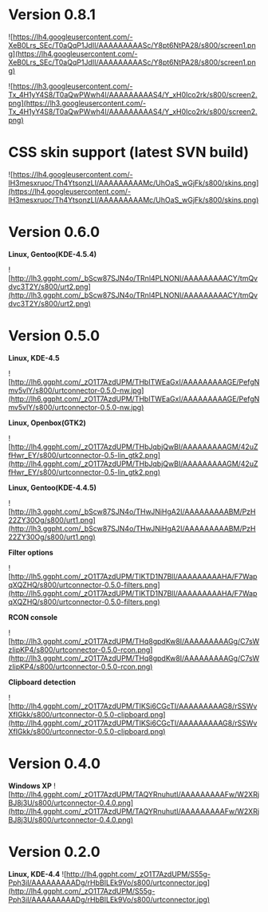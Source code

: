 # Version 0.8.1 #

![https://lh4.googleusercontent.com/-XeB0Lrs_SEc/T0aQqP1JdII/AAAAAAAAASc/Y8pt6NtPA28/s800/screen1.png](https://lh4.googleusercontent.com/-XeB0Lrs_SEc/T0aQqP1JdII/AAAAAAAAASc/Y8pt6NtPA28/s800/screen1.png)

![https://lh3.googleusercontent.com/-Tx_4H1yY4S8/T0aQwPWwh4I/AAAAAAAAAS4/Y_xH0Ico2rk/s800/screen2.png](https://lh3.googleusercontent.com/-Tx_4H1yY4S8/T0aQwPWwh4I/AAAAAAAAAS4/Y_xH0Ico2rk/s800/screen2.png)

# CSS skin support (latest SVN build) #

![https://lh4.googleusercontent.com/-lH3mesxruoc/Th4YtsonzLI/AAAAAAAAAMc/UhOaS_wGjFk/s800/skins.png](https://lh4.googleusercontent.com/-lH3mesxruoc/Th4YtsonzLI/AAAAAAAAAMc/UhOaS_wGjFk/s800/skins.png)

# Version 0.6.0 #

**Linux, Gentoo(KDE-4.5.4)**

![http://lh3.ggpht.com/_bScw87SJN4o/TRnl4PLNONI/AAAAAAAAACY/tmQvdvc3T2Y/s800/urt2.png](http://lh3.ggpht.com/_bScw87SJN4o/TRnl4PLNONI/AAAAAAAAACY/tmQvdvc3T2Y/s800/urt2.png)

# Version 0.5.0 #

**Linux, KDE-4.5**

![http://lh6.ggpht.com/_zO1T7AzdUPM/THbITWEaGxI/AAAAAAAAAGE/PefgNmv5vlY/s800/urtconnector-0.5.0-nw.jpg](http://lh6.ggpht.com/_zO1T7AzdUPM/THbITWEaGxI/AAAAAAAAAGE/PefgNmv5vlY/s800/urtconnector-0.5.0-nw.jpg)

**Linux, Openbox(GTK2)**

![http://lh4.ggpht.com/_zO1T7AzdUPM/THbJqbjQwBI/AAAAAAAAAGM/42uZfHwr_EY/s800/urtconnector-0.5-lin_gtk2.png](http://lh4.ggpht.com/_zO1T7AzdUPM/THbJqbjQwBI/AAAAAAAAAGM/42uZfHwr_EY/s800/urtconnector-0.5-lin_gtk2.png)

**Linux, Gentoo(KDE-4.4.5)**

![http://lh3.ggpht.com/_bScw87SJN4o/THwJNiHgA2I/AAAAAAAAABM/PzH22ZY30Og/s800/urt1.png](http://lh3.ggpht.com/_bScw87SJN4o/THwJNiHgA2I/AAAAAAAAABM/PzH22ZY30Og/s800/urt1.png)

**Filter options**

![http://lh5.ggpht.com/_zO1T7AzdUPM/TIKTD1N7BlI/AAAAAAAAAHA/F7WapqXQZHQ/s800/urtconnector-0.5.0-filters.png](http://lh5.ggpht.com/_zO1T7AzdUPM/TIKTD1N7BlI/AAAAAAAAAHA/F7WapqXQZHQ/s800/urtconnector-0.5.0-filters.png)

**RCON console**

![http://lh3.ggpht.com/_zO1T7AzdUPM/THq8gpdKw8I/AAAAAAAAAGg/C7sWzIipKP4/s800/urtconnector-0.5.0-rcon.png](http://lh3.ggpht.com/_zO1T7AzdUPM/THq8gpdKw8I/AAAAAAAAAGg/C7sWzIipKP4/s800/urtconnector-0.5.0-rcon.png)

**Clipboard detection**

![http://lh4.ggpht.com/_zO1T7AzdUPM/TIKSi6CGcTI/AAAAAAAAAG8/rSSWvXfIGkk/s800/urtconnector-0.5.0-clipboard.png](http://lh4.ggpht.com/_zO1T7AzdUPM/TIKSi6CGcTI/AAAAAAAAAG8/rSSWvXfIGkk/s800/urtconnector-0.5.0-clipboard.png)

# Version 0.4.0 #

**Windows XP**
![http://lh4.ggpht.com/_zO1T7AzdUPM/TAQYRnuhutI/AAAAAAAAAFw/W2XRjBJ8j3U/s800/urtconnector-0.4.0.png](http://lh4.ggpht.com/_zO1T7AzdUPM/TAQYRnuhutI/AAAAAAAAAFw/W2XRjBJ8j3U/s800/urtconnector-0.4.0.png)

# Version 0.2.0 #

**Linux, KDE-4.4**
![http://lh4.ggpht.com/_zO1T7AzdUPM/S55g-Pph3iI/AAAAAAAAADg/rHbBILEk9Vo/s800/urtconnector.jpg](http://lh4.ggpht.com/_zO1T7AzdUPM/S55g-Pph3iI/AAAAAAAAADg/rHbBILEk9Vo/s800/urtconnector.jpg)